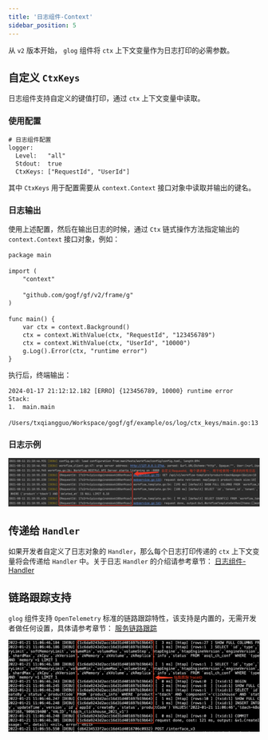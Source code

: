 ```yaml
---
title: '日志组件-Context'
sidebar_position: 5
---
```


从 `v2` 版本开始， `glog` 组件将 `ctx` 上下文变量作为日志打印的必需参数。

## 自定义 `CtxKeys`

日志组件支持自定义的键值打印，通过 `ctx` 上下文变量中读取。

### 使用配置

```
# 日志组件配置
logger:
  Level:   "all"
  Stdout:  true
  CtxKeys: ["RequestId", "UserId"]
```

其中 `CtxKeys` 用于配置需要从 `context.Context` 接口对象中读取并输出的键名。

### 日志输出

使用上述配置，然后在输出日志的时候，通过 `Ctx` 链式操作方法指定输出的 `context.Context` 接口对象，例如：

```
package main

import (
	"context"

	"github.com/gogf/gf/v2/frame/g"
)

func main() {
	var ctx = context.Background()
	ctx = context.WithValue(ctx, "RequestId", "123456789")
	ctx = context.WithValue(ctx, "UserId", "10000")
	g.Log().Error(ctx, "runtime error")
}
```

执行后，终端输出：

```
2024-01-17 21:12:12.182 [ERRO] {123456789, 10000} runtime error
Stack:
1.  main.main
    /Users/txqiangguo/Workspace/gogf/gf/example/os/log/ctx_keys/main.go:13

```

### 日志示例

![](/markdown/1a4573eec6e09c9c101590cd0ac31f36.png)

## 传递给 `Handler`

如果开发者自定义了日志对象的 `Handler`，那么每个日志打印传递的 `ctx` 上下文变量将会传递给 `Handler` 中。关于日志 `Handler` 的介绍请参考章节： [日志组件-Handler](output/goframe-v2.6-md/核心组件/日志组件/日志组件-Handler)

## 链路跟踪支持

`glog` 组件支持 `OpenTelemetry` 标准的链路跟踪特性，该支持是内置的，无需开发者做任何设置，具体请参考章节： [服务链路跟踪](output/goframe-v2.6-md/服务可观测性/服务链路跟踪)

![](/markdown/91e737fdb26b736e63e76c0248e32c81.png)